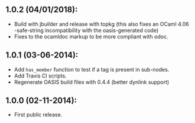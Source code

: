 ## 1.0.2 (04/01/2018):

* Build with jbuilder and release with topkg
  (this also fixes an OCaml 4.06 -safe-string incompatibility with
   the oasis-generated code)
* Fixes to the ocamldoc markup to be more compliant with odoc.

## 1.0.1 (03-06-2014):

* Add `has_member` function to test if a tag is present in sub-nodes.
* Add Travis CI scripts.
* Regenerate OASIS build files with 0.4.4 (better dynlink support)

## 1.0.0 (02-11-2014):

* First public release.

